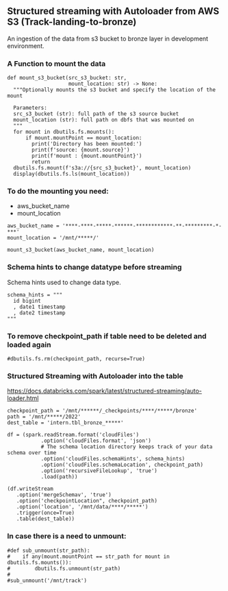 ## Structured streaming with Autoloader from AWS S3 (Track-landing-to-bronze)

An ingestion of the data from s3 bucket to bronze layer in development environment. 

### A Function to mount the data


```
def mount_s3_bucket(src_s3_bucket: str, 
                    mount_location: str) -> None:
  """Optionally mounts the s3 bucket and specify the location of the mount

  Parameters:
  src_s3_bucket (str): full path of the s3 source bucket
  mount_location (str): full path on dbfs that was mounted on
  """
  for mount in dbutils.fs.mounts():
      if mount.mountPoint == mount_location:
        print('Directory has been mounted:')
        print(f'source: {mount.source}')
        print(f'mount : {mount.mountPoint}')
        return
  dbutils.fs.mount(f's3a://{src_s3_bucket}', mount_location)
  display(dbutils.fs.ls(mount_location)) 
```


### To do the mounting you need:
* aws_bucket_name
* mount_location

```
aws_bucket_name = '****-****-*****-******-************-**-*********-*-***'
mount_location = '/mnt/*****/'

mount_s3_bucket(aws_bucket_name, mount_location)
```

### Schema hints to change datatype before streaming
Schema hints used to change data type.
```
schema_hints = """
  id bigint
  , date1 timestamp
  , date2 timestamp
"""
```

### To remove checkpoint_path if table need to be deleted and loaded again

```
#dbutils.fs.rm(checkpoint_path, recurse=True)
```

### Structured Streaming with Autoloader into the table

https://docs.databricks.com/spark/latest/structured-streaming/auto-loader.html

```
checkpoint_path = '/mnt/******/_checkpoints/****/*****/bronze'
path = '/mnt/*****/2022'
dest_table = 'intern.tbl_bronze_*****'

df = (spark.readStream.format('cloudFiles')
           .option('cloudFiles.format', 'json') 
           # The schema location directory keeps track of your data schema over time
           .option('cloudFiles.schemaHints', schema_hints)
           .option('cloudFiles.schemaLocation', checkpoint_path) 
           .option('recursiveFileLookup', 'true')
           .load(path))
  
(df.writeStream 
   .option('mergeSchemav', 'true') 
   .option('checkpointLocation", checkpoint_path) 
   .option('location', '/mnt/data/****/*****')
   .trigger(once=True)
   .table(dest_table))
```


### In case there is a need to unmount:
```
#def sub_unmount(str_path):
#    if any(mount.mountPoint == str_path for mount in dbutils.fs.mounts()):
#        dbutils.fs.unmount(str_path)
#
#sub_unmount('/mnt/track')
```
